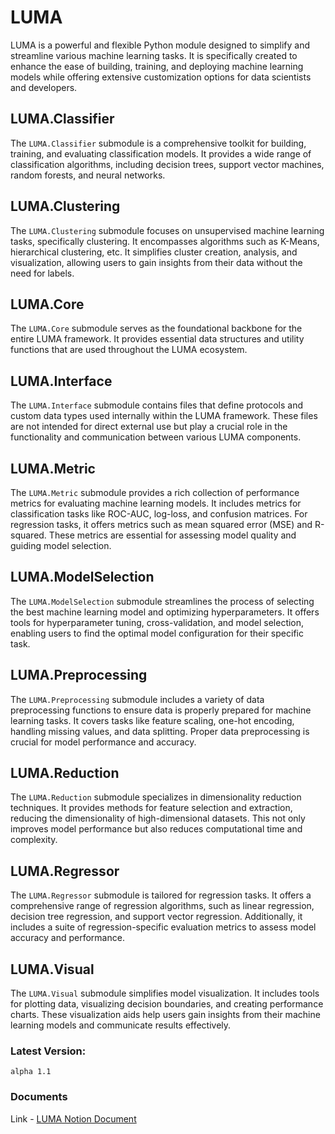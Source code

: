 # LUMA
<!-- ------------------ -->
LUMA is a powerful and flexible Python module designed to simplify and streamline 
various machine learning tasks. It is specifically created to enhance the ease of 
building, training, and deploying machine learning models while offering extensive 
customization options for data scientists and developers.


## LUMA.Classifier
<!-- ------------------- -->
The `LUMA.Classifier` submodule is a comprehensive toolkit for building, training,
and evaluating classification models. It provides a wide range of classification algorithms, 
including decision trees, support vector machines, random forests, and neural networks.

## LUMA.Clustering
<!-- ------------------- -->
The `LUMA.Clustering` submodule focuses on unsupervised machine learning tasks, 
specifically clustering. It encompasses algorithms such as K-Means, hierarchical clustering, etc. It simplifies cluster 
creation, analysis, and visualization, allowing users to gain insights from their data without the need for labels.

## LUMA.Core
<!-- ------------- -->
The `LUMA.Core` submodule serves as the foundational backbone for the entire LUMA framework. 
It provides essential data structures and utility functions that are used throughout the LUMA ecosystem.

## LUMA.Interface
<!-- ------------------ -->
The `LUMA.Interface` submodule contains files that define protocols and custom data types used internally within the LUMA 
framework. These files are not intended for direct external use but play a crucial role in the functionality and 
communication between various LUMA components.

## LUMA.Metric
<!-- --------------- -->
The `LUMA.Metric` submodule provides a rich collection of performance metrics for evaluating 
machine learning models. It includes metrics for classification tasks like ROC-AUC, log-loss, 
and confusion matrices. For regression tasks, it offers metrics such as mean squared error (MSE) 
and R-squared. These metrics are essential for assessing model quality and guiding model selection.

## LUMA.ModelSelection
<!-- ----------------------- -->
The `LUMA.ModelSelection` submodule streamlines the process of selecting the best machine learning 
model and optimizing hyperparameters. It offers tools for hyperparameter tuning, cross-validation, 
and model selection, enabling users to find the optimal model configuration for their specific task.

## LUMA.Preprocessing
<!-- ---------------------- -->
The `LUMA.Preprocessing` submodule includes a variety of data preprocessing functions to ensure data 
is properly prepared for machine learning tasks. It covers tasks like feature scaling, one-hot encoding, 
handling missing values, and data splitting. Proper data preprocessing is crucial for model performance 
and accuracy.

## LUMA.Reduction
<!-- --------------------- -->
The `LUMA.Reduction` submodule specializes in dimensionality reduction techniques. It provides methods 
for feature selection and extraction, reducing the dimensionality of high-dimensional datasets. 
This not only improves model performance but also reduces computational time and complexity.

## LUMA.Regressor
<!-- ------------------ -->
The `LUMA.Regressor` submodule is tailored for regression tasks. It offers a comprehensive range of 
regression algorithms, such as linear regression, decision tree regression, and support vector regression. 
Additionally, it includes a suite of regression-specific evaluation metrics to assess model 
accuracy and performance.

## LUMA.Visual
<!-- ------------------- -->
The `LUMA.Visual` submodule simplifies model visualization. It includes tools for plotting data,
visualizing decision boundaries, and creating performance charts. These visualization aids help 
users gain insights from their machine learning models and communicate results effectively.

### Latest Version:
`alpha 1.1`

### Documents
Link - [LUMA Notion Document](https://lumerico284.notion.site/Machine-Learning-76330376b0e64cc1b95874c469aeb327?pvs=4)
